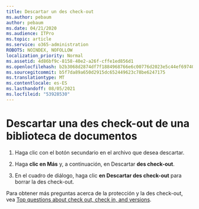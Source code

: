 ```yaml
---
title: Descartar un des check-out
ms.author: pebaum
author: pebaum
ms.date: 04/21/2020
ms.audience: ITPro
ms.topic: article
ms.service: o365-administration
ROBOTS: NOINDEX, NOFOLLOW
localization_priority: Normal
ms.assetid: 4d86bf9c-8158-40e2-a26f-cffe1ed856d1
ms.openlocfilehash: b2b3068d2874df7f1884968766e6c00776d2023e5c44ef697401485b57f9fadf
ms.sourcegitcommit: b5f7da89a650d2915dc652449623c78be6247175
ms.translationtype: MT
ms.contentlocale: es-ES
ms.lasthandoff: 08/05/2021
ms.locfileid: "53928530"
---
```

# <a name="discard-a-check-out-from-a-document-library"></a>Descartar una des check-out de una biblioteca de documentos

1. Haga clic con el botón secundario en el archivo que desea descartar.
    
2. Haga **clic en Más** y, a continuación, en Descartar **des check-out**. 
    
3. En el cuadro de diálogo, haga clic **en Descartar des check-out** para borrar la des check-out. 
    
Para obtener más preguntas acerca de la protección y la des check-out, vea [Top questions about check out, check in, and versions](https://go.microsoft.com/fwlink/?linkid=2018786).
  

